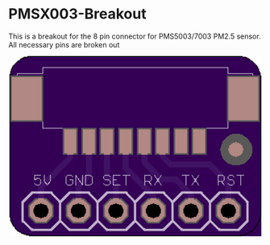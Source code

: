 # PMSX003-Breakout
This is a breakout for the 8 pin connector for PMS5003/7003 PM2.5 sensor. All necessary pins are broken out

<p align="center">
  <img src="https://github.com/AKstudios/PMSX003-Breakout/blob/master/render.png" alt="CRT Sensor Board"/>
</p>
